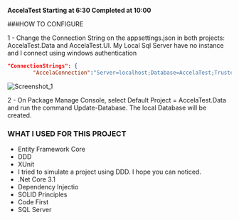 **AccelaTest Starting at 6:30 Completed at 10:00**

###HOW TO CONFIGURE

1 - Change the Connection String on the appsettings.json in both projects: AccelaTest.Data and AccelaTest.UI.  My Local Sql Server have no instance and I connect using windows authentication 
```Json
"ConnectionStrings": { 
        "AccelaConnection":"Server=localhost;Database=AccelaTest;Trusted_Connection=True;MultipleActiveResultSets=true" },

```
![Screenshot_1](https://user-images.githubusercontent.com/18489368/91027071-81758e00-e5f3-11ea-99b4-c28c02668b41.jpg)

2 - On Package Manage Console, select Default Project = AccelaTest.Data and run the command Update-Database. The local Database will be created.
### WHAT I USED FOR THIS PROJECT

- Entity Framework Core
- DDD
- XUnit 
- I tried to simulate a project using DDD. I hope you can noticed.
- .Net Core 3.1
- Dependency Injectio
- SOLID Principles
- Code First
- SQL Server
